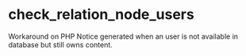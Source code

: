 check_relation_node_users
=========================

Workaround on PHP Notice generated when an user is not available in database but still owns content.
